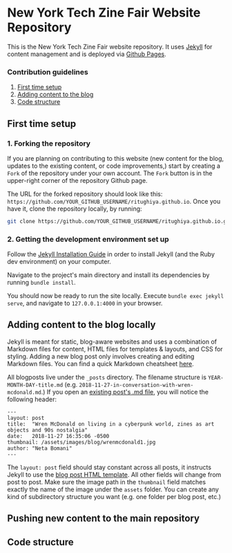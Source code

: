 # New York Tech Zine Fair Website Repository

This is the New York Tech Zine Fair website repository. It uses [Jekyll](https://jekyllrb.com/) for content management and is deployed via [Github Pages](https://pages.github.com/).

### Contribution guidelines
1. [First time setup](#first-time-setup)
2. [Adding content to the blog](#adding-content-to-the-blog)
3. [Code structure](#code-structure)


## First time setup

### 1. Forking the repository
If you are planning on contributing to this website (new content for the blog, updates to the existing content, or code improvements,) start by creating a `Fork` of the repository under your own account. The `Fork` button is in the upper-right corner of the repository Github page.

The URL for the forked repository should look like this: `https://github.com/YOUR_GITHUB_USERNAME/ritughiya.github.io`. Once you have it, clone the repository locally, by running:

```bash
git clone https://github.com/YOUR_GITHUB_USERNAME/ritughiya.github.io.git
```

### 2. Getting the development environment set up

Follow the [Jekyll Installation Guide](https://jekyllrb.com/docs/installation/) in order to install Jekyll (and the Ruby dev environment) on your computer. 

Navigate to the project's main directory and install its dependencies by running `bundle install`.

You should now be ready to run the site locally. Execute `bundle exec jekyll serve`, and navigate to `127.0.0.1:4000` in your browser. 


## Adding content to the blog locally

Jekyll is meant for static, blog-aware websites and uses a combination of Markdown files for content, HTML files for templates & layouts, and CSS for styling. Adding a new blog post only involves creating and editing Markdown files. You can find a quick Markdown cheatsheet [here](https://github.com/adam-p/markdown-here/wiki/Markdown-Cheatsheet).

All blogposts live under the `_posts` directory. The filename structure is `YEAR-MONTH-DAY-title.md` (e.g. `2018-11-27-in-conversation-with-wren-mcdonald.md`.) If you open an [existing post's .md file](https://raw.githubusercontent.com/CezarMocan/ritughiya.github.io/master/_posts/2018-11-27-in-conversation-with-wren-mcdonald.md), you will notice the following header:
```
---
layout: post
title:  "Wren McDonald on living in a cyberpunk world, zines as art objects and 90s nostalgia"
date:   2018-11-27 16:35:06 -0500
thumbnail: /assets/images/blog/wrenmcdonald1.jpg
author: "Neta Bomani"
---
```

The `layout: post` field should stay constant across all posts, it instructs Jekyll to use the [blog post HTML template](https://github.com/ritughiya/ritughiya.github.io/blob/master/_layouts/post.html). All other fields will change from post to post. Make sure the image path in the `thumbnail` field matches exactly the name of the image under the `assets` folder. You can create any kind of subdirectory structure you want (e.g. one folder per blog post, etc.) 

## Pushing new content to the main repository

## Code structure
